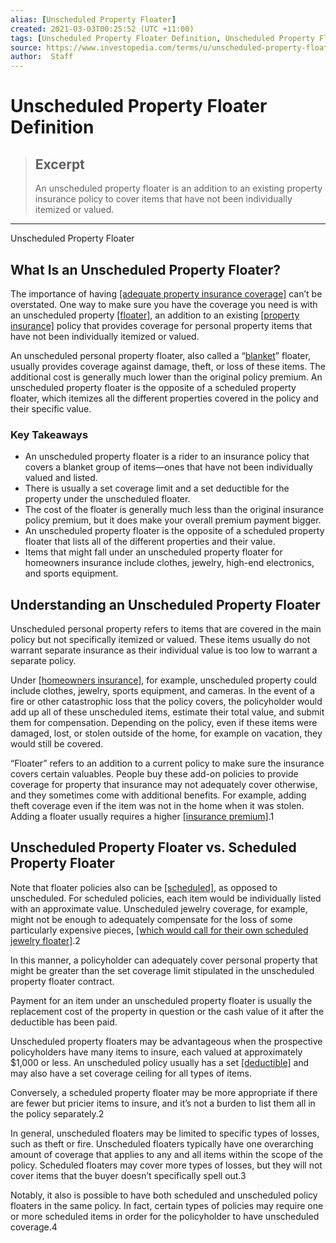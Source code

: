 ```yaml
---
alias: [Unscheduled Property Floater]
created: 2021-03-03T00:25:52 (UTC +11:00)
tags: [Unscheduled Property Floater Definition, Unscheduled Property Floater]
source: https://www.investopedia.com/terms/u/unscheduled-property-floater.asp
author:  Staff
---
```


# Unscheduled Property Floater Definition

> ## Excerpt
> An unscheduled property floater is an addition to an existing property insurance policy to cover items that have not been individually itemized or valued.

---

Unscheduled Property Floater
## What Is an Unscheduled Property Floater?

The importance of having [[adequate property insurance coverage]](https://www.investopedia.com/articles/insurance/09/property-insurance.asp) can’t be overstated. One way to make sure you have the coverage you need is with an unscheduled property [[floater]](https://www.investopedia.com/terms/f/floaterinsurance.asp), an addition to an existing [[property insurance]](https://www.investopedia.com/terms/p/property-insurance.asp) policy that provides coverage for personal property items that have not been individually itemized or valued.

An unscheduled personal property floater, also called a “[blanket](https://www.investopedia.com/terms/b/blanket_insurance.asp)” floater, usually provides coverage against damage, theft, or loss of these items. The additional cost is generally much lower than the original policy premium. An unscheduled property floater is the opposite of a scheduled property floater, which itemizes all the different properties covered in the policy and their specific value.

### Key Takeaways

-   An unscheduled property floater is a rider to an insurance policy that covers a blanket group of items—ones that have not been individually valued and listed.
-   There is usually a set coverage limit and a set deductible for the property under the unscheduled floater.
-   The cost of the floater is generally much less than the original insurance policy premium, but it does make your overall premium payment bigger.
-   An unscheduled property floater is the opposite of a scheduled property floater that lists all of the different properties and their value.
-   Items that might fall under an unscheduled property floater for homeowners insurance include clothes, jewelry, high-end electronics, and sports equipment.

## Understanding an Unscheduled Property Floater

Unscheduled personal property refers to items that are covered in the main policy but not specifically itemized or valued. These items usually do not warrant separate insurance as their individual value is too low to warrant a separate policy.

Under [[homeowners insurance]](https://www.investopedia.com/terms/h/homeowners-insurance.asp), for example, unscheduled property could include clothes, jewelry, sports equipment, and cameras. In the event of a fire or other catastrophic loss that the policy covers, the policyholder would add up all of these unscheduled items, estimate their total value, and submit them for compensation. Depending on the policy, even if these items were damaged, lost, or stolen outside of the home, for example on vacation, they would still be covered.

“Floater” refers to an addition to a current policy to make sure the insurance covers certain valuables. People buy these add-on policies to provide coverage for property that insurance may not adequately cover otherwise, and they sometimes come with additional benefits. For example, adding theft coverage even if the item was not in the home when it was stolen. Adding a floater usually requires a higher [[insurance premium]](https://www.investopedia.com/terms/i/insurance-premium.asp).1

## Unscheduled Property Floater vs. Scheduled Property Floater

Note that floater policies also can be [[scheduled]](https://www.investopedia.com/terms/s/scheduled-personal-property.asp), as opposed to unscheduled. For scheduled policies, each item would be individually listed with an approximate value. Unscheduled jewelry coverage, for example, might not be enough to adequately compensate for the loss of some particularly expensive pieces, [[which would call for their own scheduled jewelry floater]](https://www.investopedia.com/articles/personal-finance/072115/quick-guide-how-insure-jewelry.asp).2

In this manner, a policyholder can adequately cover personal property that might be greater than the set coverage limit stipulated in the unscheduled property floater contract.

Payment for an item under an unscheduled property floater is usually the replacement cost of the property in question or the cash value of it after the deductible has been paid.

Unscheduled property floaters may be advantageous when the prospective policyholders have many items to insure, each valued at approximately $1,000 or less. An unscheduled policy usually has a set [[deductible]](https://www.investopedia.com/terms/d/deductible.asp) and may also have a set coverage ceiling for all types of items.

Conversely, a scheduled property floater may be more appropriate if there are fewer but pricier items to insure, and it’s not a burden to list them all in the policy separately.2

In general, unscheduled floaters may be limited to specific types of losses, such as theft or fire. Unscheduled floaters typically have one overarching amount of coverage that applies to any and all items within the scope of the policy. Scheduled floaters may cover more types of losses, but they will not cover items that the buyer doesn’t specifically spell out.3

Notably, it also is possible to have both scheduled and unscheduled policy floaters in the same policy. In fact, certain types of policies may require one or more scheduled items in order for the policyholder to have unscheduled coverage.4
